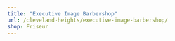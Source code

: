 ```yaml
---
title: "Executive Image Barbershop"
url: /cleveland-heights/executive-image-barbershop/
shop: Friseur
---
```

